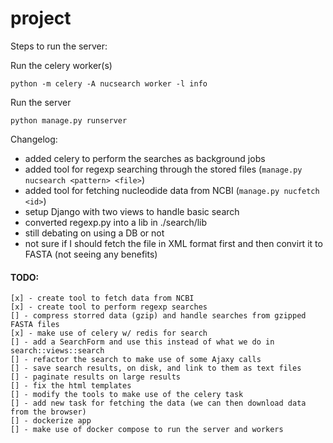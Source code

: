 # project

Steps to run the server:

Run the celery worker(s)
```shell
python -m celery -A nucsearch worker -l info
```

Run the server
```shell
python manage.py runserver
```

Changelog:
* added celery to perform the searches as background jobs
* added tool for regexp searching through the stored files (`manage.py nucsearch <pattern> <file>`)
* added tool for fetching nucleodide data from NCBI (`manage.py nucfetch <id>`)
* setup Django with two views to handle basic search
* converted regexp.py into a lib in ./search/lib
* still debating on using a DB or not
* not sure if I should fetch the file in XML format first and then convirt it to FASTA (not seeing any benefits)

#### TODO:

    [x] - create tool to fetch data from NCBI
    [x] - create tool to perform regexp searches
    [] - compress storred data (gzip) and handle searches from gzipped FASTA files
    [x] - make use of celery w/ redis for search
    [] - add a SearchForm and use this instead of what we do in search::views::search
    [] - refactor the search to make use of some Ajaxy calls
    [] - save search results, on disk, and link to them as text files
    [] - paginate results on large results
    [] - fix the html templates
    [] - modify the tools to make use of the celery task
    [] - add new task for fetching the data (we can then download data from the browser)
    [] - dockerize app
    [] - make use of docker compose to run the server and workers


